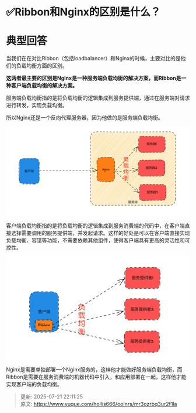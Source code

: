# ✅Ribbon和Nginx的区别是什么？

# 典型回答


当我们在在对比Ribbon（包括loadbalancer）和Nginx的时候，主要对比的是他们的负载均衡方面的区别。



**这两者最主要的区别是Nginx是一种服务端负载均衡的解决方案，而Ribbon是一种客户端负载均衡的解决方案。**



服务端负载均衡指的是将负载均衡的逻辑集成到服务提供端，通过在服务端对请求进行转发，实现负载均衡。



所以Nginx还是一个反向代理服务器，因为他做的是服务端负载均衡。



![1681550255675-ae1143cb-93b0-415c-98d5-e41c1577165e.png](./img/Hm1EcfJ2OE34IloQ/1681550255675-ae1143cb-93b0-415c-98d5-e41c1577165e-380232.png)



客户端负载均衡指的是将负载均衡的逻辑集成到服务消费端的代码中，在客户端直接选择需要调用的服务提供端，并发起请求。这样的好处是可以在客户端直接实现负载均衡、容错等功能，不需要依赖其他组件，使得客户端具有更高的灵活性和可控性。



![1681550362054-7aa652d7-afdb-4e58-a6de-c5862dc39387.png](./img/Hm1EcfJ2OE34IloQ/1681550362054-7aa652d7-afdb-4e58-a6de-c5862dc39387-885196.png)



Nginx是需要单独部署一个Nginx服务的，这样他才能做好服务端负载均衡，而Ribbon是需要在服务消费端的机器代码中引入，和应用部署在一起，这样他才能实现客户端的负载均衡。

  
 



> 更新: 2025-07-21 22:11:25  
> 原文: <https://www.yuque.com/hollis666/oolnrs/mr3ozrbq3ur2f1la>